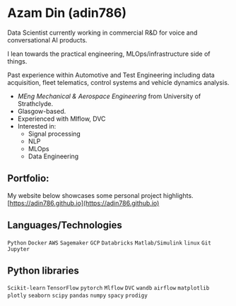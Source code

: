 # Azam Din (adin786)

Data Scientist currently working in commercial R&D for voice and conversational AI products.

I lean towards the practical engineering, MLOps/infrastructure side of things.

Past experience within Automotive and Test Engineering including data acquisition, fleet telematics, control systems and vehicle dynamics analysis.

- *MEng Mechanical & Aerospace Engineering* from University of Strathclyde.
- Glasgow-based.
- Experienced with Mlflow, DVC
- Interested in:
  - Signal processing
  - NLP
  - MLOps
  - Data Engineering 

## Portfolio:
My website below showcases some personal project highlights.  
[https://adin786.github.io](https://adin786.github.io) 

## Languages/Technologies 

`Python` `Docker` `AWS` `Sagemaker` `GCP` `Databricks` `Matlab/Simulink` `linux` `Git` `Jupyter`

## Python libraries 

`Scikit-learn` `TensorFlow` `pytorch` `Mlflow` `DVC` `wandb` `airflow` `matplotlib` `plotly` `seaborn` `scipy` `pandas` `numpy` `spacy` `prodigy`


<!--

and Product Engineering. I hold a Masters degree in Mechanical Engineering and Aeronautics with a focus in numerical analysis and simulation. I have extensive experience in the automotive and energy sectors in product development, testing and strategic insight functions.


- 

## 🔭 Project summary
|Project name|Links|
|------------|-----|
|Job market analysis (NLP) | ([More detail](#jobs-analysis)) / ([Link to repo](https://github.com/adin786/jobs-analysis)) |
|MOT data analysis|([More detail](#mot-data-analysis)) / ([Link to repo](https://github.com/adin786/mot-data))|
|Used car pricing analysis|([More detail](#used-car-pricing-analysis)) / ([Link to repo](https://github.com/adin786/autotrader-analysis))
|Titanic survivor prediction|([More detail](#titanic-survivor-prediction)) / ([Link to repo](https://github.com/adin786/ad-titanic))|
|DIC strain mapping|([More detail](#dic-strain-mapping-data-processing)) / (private repo)|

### Job market analysis 
 I created and deployed an NLP job title classifier to automatically classify job titles based on the description text: 
- Wrote a web-scraper to extract over 2000 job adverts from uk.indeed.com
- Manually extracted “skill tags” for each role (Python, Cloud, Machine Learning etc).
- Deployed the model as a web-app using StreamLit, allowing anyone to classify a job as ‘Data Scientist’, ‘Data Analyst’, or ‘Data Engineer’.
- Libraries: Requests, BeautifulSoup4 Pandas NTLK Seaborn Scikit-learn Streamlit

### MOT data analysis 
<img src="https://github.com/adin786/adin786/raw/main/images/mot-2.jpg" height=50><img src="https://github.com/adin786/mot-data/raw/main/images/testmileage_histplot.png" height=50><img src="https://github.com/adin786/mot-data/raw/main/images/pairplot_bymake.png" height=50>

Analysing 30 million MOT test records from GOV.uk, trying to extract some insights and pick out trends about failure rates.  Tools I'm using: 
- SQLite and Pandas for ETL, loading and sorting large dataset
- Seaborn and Matplotlib for data visualisation and exploration
- Scikit-learn for model training, classification
- Libraries: SQLite, Pandas, Seaborn, Scikit-Learn

### Used car pricing analysis
<img src="https://github.com/adin786/adin786/raw/main/images/used_cars2.jpg" height=50><img src="https://github.com/adin786/autotrader-analysis/raw/main/images/modelrev.png" height=50><img src="https://github.com/adin786/autotrader-analysis/raw/main/images/svr.png" height=50>

Modelled car pricing on Autotrader.co.uk to help decide on a selling price for my own Audi A6.
- Wrote a webscraper to extract 1000+ adverts
- Analysed trends and extracted 11 features about the cars from each advert
- Tuned a Support Vector Regression model which achieved r^2 of 0.97 and MAE of £961
- Most important features were `age` and `mileage`
- libraries: BeautifulSoup4, Pandas, Seaborn, Scikit-Learn

### Titanic survivor prediction
<img src="https://github.com/adin786/adin786/raw/main/images/Titanic2.jpg" height=50 alt="abc"><img src="https://github.com/adin786/ad-titanic/raw/main/images/titanic_ticketfreq_vs_survived.png" height=50><img src="https://github.com/adin786/ad-titanic/raw/main/images/titanic_deck_vs_survived.png" height=50><img src="https://github.com/adin786/ad-titanic/raw/main/images/titanic_logreg2_charts.png" height=50>

Predicted survival status for passengers onboard the Titanic cruise ship.  Dataset from www.kaggle.com
- Pandas and Seaborn for exploratory analysis
- Engineered features from text data like title and deck number. Engineered numerical features like family_size, ticket_frequency
- Trained, tuned and compared classifier models based on Logistic Regression, Decision Tree, and Random Forest
- Best model gave cross validation accuracy of 0.83 and AUC of 0.88.
- Libraries: Pandas, Seaborn, Scikit-Learn

### DIC strain mapping data processing
Commercial project. I've written a toolkit of python scripts and modules to take multi-million row point-cloud data files, aligns them all to a global coordinate system and exports the data into formatted csv files for a commercial client.  The data comes from a DIC (digital image correlation) image based inspection system for measuring mechanical behaviour of deforming structures in large scale bending tests.  Inluded creating a GUI for data filtering and extraction

### Other software projects in MatLab and Python
- Matlab GUI tool for data processing, visualisation and automation of Automotive ECU tuning

### 🌱 I’m currently learning ...
Data science, python, SQL, machine learning models, data transformation, mining and visualisation

## 📫 How to reach me:
[Github](https://github.com/adin786/)   /   [Linkedin](https://www.linkedin.com/in/azam-din/)   /   [Kaggle](https://www.kaggle.com/azamdin)


-->




<!--
**adin786/adin786** is a ✨ _special_ ✨ repository because its `README.md` (this file) appears on your GitHub profile.

Here are some ideas to get you started:

- 🔭 I’m currently working on ...
- 🌱 I’m currently learning ...
- 👯 I’m looking to collaborate on ...
- 🤔 I’m looking for help with ...
- 💬 Ask me about ...
- 📫 How to reach me: ...
- 😄 Pronouns: ...
- ⚡ Fun fact: ...
-->

